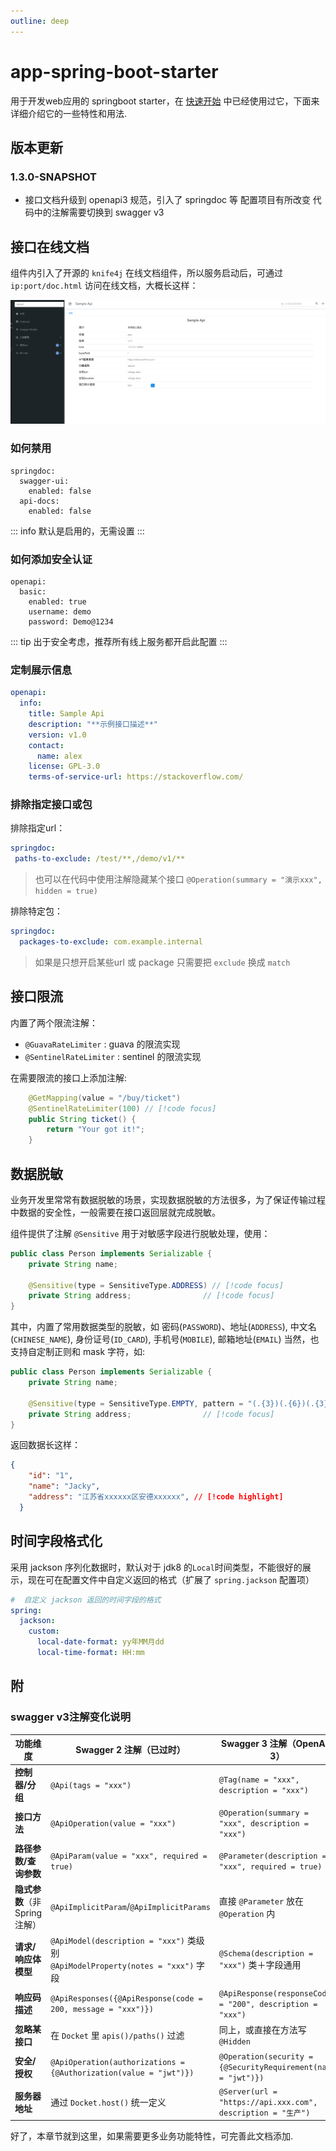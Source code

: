 ```yaml
---
outline: deep
---
```


# app-spring-boot-starter

用于开发web应用的 springboot starter，在 [快速开始](../quickstart) 中已经使用过它，下面来详细介绍它的一些特性和用法.

## 版本更新

### 1.3.0-SNAPSHOT

- 接口文档升级到 openapi3 规范，引入了 springdoc 等 配置项目有所改变 代码中的注解需要切换到 swagger v3

## 接口在线文档

组件内引入了开源的 `knife4j` 在线文档组件，所以服务启动后，可通过 `ip:port/doc.html` 访问在线文档，大概长这样：

![在线文档截图](/images/api_doc.png)

### 如何禁用

```yaml{3,5}
springdoc:
  swagger-ui:
    enabled: false
  api-docs:
    enabled: false
```
::: info
默认是启用的，无需设置
:::

### 如何添加安全认证

```yaml{3-5}
openapi:
  basic:
    enabled: true
    username: demo
    password: Demo@1234
```

::: tip
出于安全考虑，推荐所有线上服务都开启此配置
:::

### 定制展示信息

```yaml
openapi:
  info:
    title: Sample Api
    description: "**示例接口描述**"
    version: v1.0
    contact:
      name: alex
    license: GPL-3.0
    terms-of-service-url: https://stackoverflow.com/
```

 ### 排除指定接口或包

排除指定url：

 ```yaml
springdoc:
  paths-to-exclude: /test/**,/demo/v1/**
 ```
> 也可以在代码中使用注解隐藏某个接口 `@Operation(summary = "演示xxx", hidden = true)`

排除特定包：
```yaml
springdoc:
  packages-to-exclude: com.example.internal
```

> 如果是只想开启某些url 或 package 只需要把 `exclude` 换成 `match`


## 接口限流

内置了两个限流注解：
- `@GuavaRateLimiter` : guava 的限流实现
- `@SentinelRateLimiter` : sentinel 的限流实现

在需要限流的接口上添加注解:

```java
    @GetMapping(value = "/buy/ticket")
    @SentinelRateLimiter(100) // [!code focus]
    public String ticket() {
        return "Your got it!";
    }
```

## 数据脱敏

业务开发里常常有数据脱敏的场景，实现数据脱敏的方法很多，为了保证传输过程中数据的安全性，一般需要在接口返回层就完成脱敏。

组件提供了注解 `@Sensitive` 用于对敏感字段进行脱敏处理，使用：

```java
public class Person implements Serializable {
    private String name;

    @Sensitive(type = SensitiveType.ADDRESS) // [!code focus]
    private String address;                // [!code focus]  
}
```

其中，内置了常用数据类型的脱敏，如 密码(`PASSWORD`)、地址(`ADDRESS`), 中文名(`CHINESE_NAME`), 身份证号(`ID_CARD`), 手机号(`MOBILE`), 邮箱地址(`EMAIL`)
当然，也支持自定制正则和 mask 字符，如:

```java
public class Person implements Serializable {
    private String name;

    @Sensitive(type = SensitiveType.EMPTY, pattern = "(.{3})(.{6})(.{3})(.+)", group = {2, 4}, mask = "x") // [!code focus]
    private String address;                // [!code focus]  
}
```
返回数据长这样：

```json
{
    "id": "1",
    "name": "Jacky",
    "address": "江苏省xxxxxx区安德xxxxxx", // [!code highlight]
  }
```
## 时间字段格式化

采用 jackson 序列化数据时，默认对于 jdk8 的`Local`时间类型，不能很好的展示，现在可在配置文件中自定义返回的格式（扩展了  `spring.jackson` 配置项）

```yaml
#  自定义 jackson 返回的时间字段的格式
spring:
  jackson:
    custom:
      local-date-format: yy年MM月dd
      local-time-format: HH:mm
```

## 附

### swagger v3注解变化说明

| 功能维度                  | Swagger 2 注解（已过时）                                                             | Swagger 3 注解（OpenAPI 3）                                       | 迁移备注                                              |
| --------------------- | ----------------------------------------------------------------------------- | ------------------------------------------------------------- | ------------------------------------------------- |
| **控制器/分组**            | `@Api(tags = "xxx")`                                                          | `@Tag(name = "xxx", description = "xxx")`                     | 可重复打标签；一个控制器支持多个 `@Tag`                           |
| **接口方法**              | `@ApiOperation(value = "xxx")`                                                | `@Operation(summary = "xxx", description = "xxx")`            | 新加 `operationId`、`deprecated`、`security` 等属性      |
| **路径参数/查询参数**         | `@ApiParam(value = "xxx", required = true)`                                   | `@Parameter(description = "xxx", required = true)`            | 包路径也换了：`io.swagger.v3.oas.annotations.*`          |
| **隐式参数**（非 Spring 注解） | `@ApiImplicitParam`/`@ApiImplicitParams`                                      | 直接 `@Parameter` 放在 `@Operation` 内                             | 3.0 不再区分“隐式”                                      |
| **请求/响应体模型**          | `@ApiModel(description = "xxx")` 类级别<br>`@ApiModelProperty(notes = "xxx")` 字段 | `@Schema(description = "xxx")` 类＋字段通用                         | 一个注解搞定，支持 `example`、`requiredMode`、`accessMode` 等 |
| **响应码描述**             | `@ApiResponses({@ApiResponse(code = 200, message = "xxx")})`                  | `@ApiResponse(responseCode = "200", description = "xxx")`     | 字段名从 `code→responseCode`，`message→description`    |
| **忽略某接口**             | 在 `Docket` 里 `apis()/paths()` 过滤                                              | 同上，或直接在方法写 `@Hidden`                                          | 更细粒度                                              |
| **安全/授权**             | `@ApiOperation(authorizations = {@Authorization(value = "jwt")})`             | `@Operation(security = {@SecurityRequirement(name = "jwt")})` | 先通过 `OpenAPI` Bean 声明 SecurityScheme，再引用          |
| **服务器地址**             | 通过 `Docket.host()` 统一定义                                                       | `@Server(url = "https://api.xxx.com", description = "生产")`    | 可写多个 `@Server`，支持路径变量                             |


好了，本章节就到这里，如果需要更多业务功能特性，可完善此文档添加.
